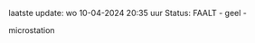 laatste update: 
wo 10-04-2024 20:35   uur 
Status: FAALT - geel - 
<div class="service Y">microstation</div>